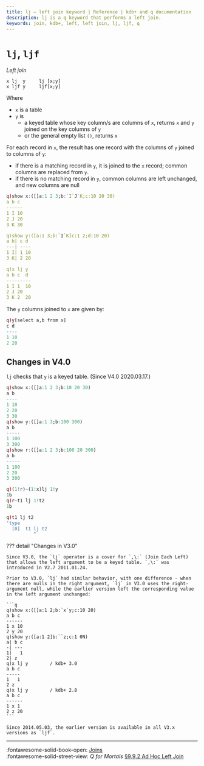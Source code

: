 ```yaml
---
title: lj – left join keyword | Reference | kdb+ and q documentation
description: lj is a q keyword that performs a left join.
keywords: join, kdb+, left, left join, lj, ljf, q
---
```

# `lj`, `ljf`

_Left join_




```syntax
x lj  y     lj [x;y]
x ljf y     ljf[x;y]
```

Where 

-   `x` is a table
-   `y` is 
    -   a keyed table whose key column/s are columns of `x`, returns `x` and `y` joined on the key columns of `y`
    -   or the general empty list `()`, returns `x`

For each record in `x`, the result has one record with the columns of `y` joined to columns of `y`:

-   if there is a matching record in `y`, it is joined to the `x` record; common columns are replaced from `y`.
-   if there is no matching record in `y`, common columns are left unchanged, and new columns are null

```q
q)show x:([]a:1 2 3;b:`I`J`K;c:10 20 30)
a b c
------
1 I 10
2 J 20
3 K 30

q)show y:([a:1 3;b:`I`K]c:1 2;d:10 20)
a b| c d
---| ----
1 I| 1 10
3 K| 2 20

q)x lj y
a b c  d
---------
1 I 1  10
2 J 20
3 K 2  20
```

The `y` columns joined to `x` are given by:

```q
q)y[select a,b from x]
c d
----
1 10
2 20
```


## Changes in V4.0

`lj` checks that `y` is a keyed table. (Since V4.0 2020.03.17.)

```q
q)show x:([]a:1 2 3;b:10 20 30)
a b
----
1 10
2 20
3 30
q)show y:([]a:1 3;b:100 300)
a b
-----
1 100
3 300
q)show r:([]a:1 2 3;b:100 20 300)
a b
-----
1 100
2 20
3 300

q)(1!r)~(1!x)lj 1!y
1b
q)r~t1 lj 1!t2
1b

q)t1 lj t2
'type
  [0]  t1 lj t2
          ^
```


??? detail "Changes in V3.0"

    Since V3.0, the `lj` operator is a cover for `,\:` (Join Each Left) that allows the left argument to be a keyed table. `,\:` was introduced in V2.7 2011.01.24.

    Prior to V3.0, `lj` had similar behavior, with one difference - when there are nulls in the right argument, `lj` in V3.0 uses the right-argument null, while the earlier version left the corresponding value in the left argument unchanged:

    ```q
    q)show x:([]a:1 2;b:`x`y;c:10 20)
    a b c
    ------
    1 x 10
    2 y 20
    q)show y:([a:1 2]b:``z;c:1 0N)
    a| b c
    -| ---
    1|   1
    2| z
    q)x lj y        / kdb+ 3.0
    a b c
    -----
    1   1
    2 z
    q)x lj y        / kdb+ 2.8 
    a b c
    ------
    1 x 1
    2 z 20
    ```

    Since 2014.05.03, the earlier version is available in all V3.x versions as `ljf`.


----
:fontawesome-solid-book-open: 
[Joins](../basics/joins.md)
<br>
:fontawesome-solid-street-view:
_Q for Mortals_
[§9.9.2 Ad Hoc Left Join](/q4m3/9_Queries_q-sql/#992-ad-hoc-left-join-lj)

